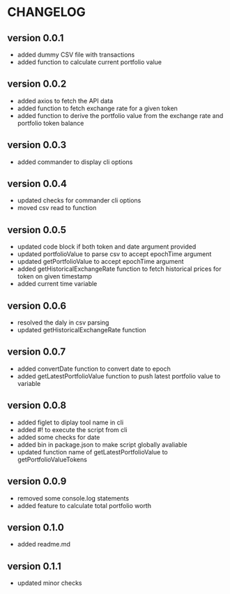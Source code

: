 # CHANGELOG
## version 0.0.1
- added dummy CSV file with transactions
- added function to calculate current portfolio value

## version 0.0.2
- added axios to fetch the API data
- added function to fetch exchange rate for a given token
- added function to derive the portfolio value from the exchange rate and portfolio token balance

## version 0.0.3
- added commander to display cli options

## version 0.0.4
- updated checks for commander cli options
- moved csv read to function

## version 0.0.5
- updated code block if both token and date argument provided
- updated portfolioValue to parse csv to accept epochTime argument
- updated getPortfolioValue to accept epochTime argument
- added getHistoricalExchangeRate function to fetch historical prices for token on given timestamp
- added current time variable

## version 0.0.6
- resolved the daly in csv parsing
- updated getHistoricalExchangeRate function 

## version 0.0.7
- added convertDate function to convert date to epoch
- added getLatestPortfolioValue function to push latest portfolio value to variable

## version 0.0.8
- added figlet to diplay tool name in cli
- added #! to execute the script from cli
- added some checks for date
- added bin in package.json to make script globally avaliable
- updated function name of getLatestPortfolioValue to getPortfolioValueTokens

## version 0.0.9
- removed some console.log statements
- added feature to calculate total portfolio worth

## version 0.1.0
- added readme.md

## version 0.1.1
- updated minor checks